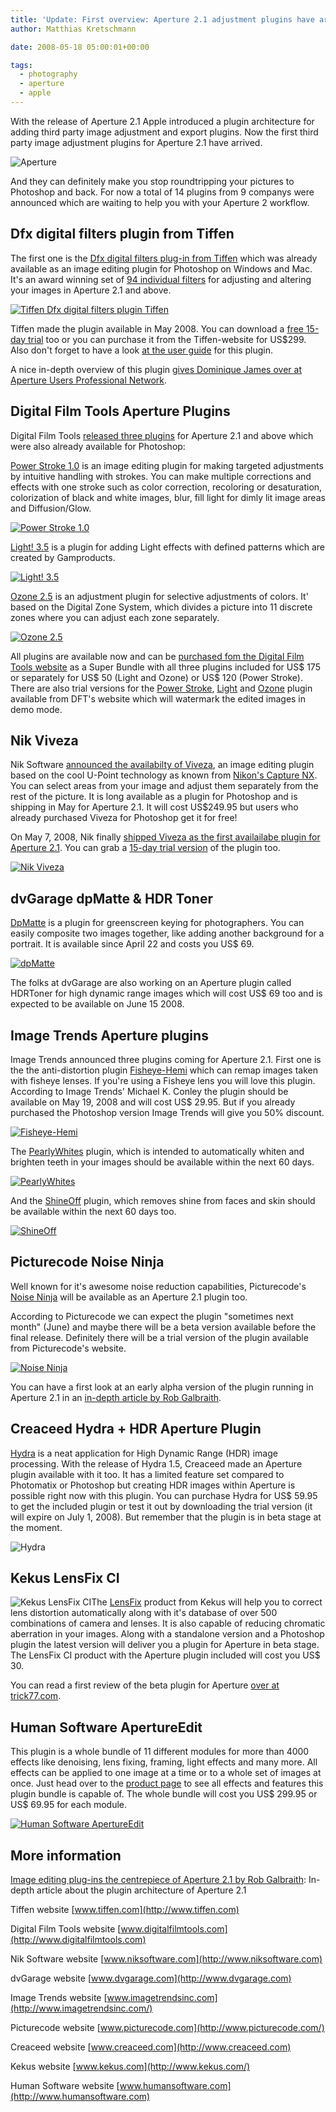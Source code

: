 ```yaml
---
title: 'Update: First overview: Aperture 2.1 adjustment plugins have arrived'
author: Matthias Kretschmann

date: 2008-05-18 05:00:01+00:00

tags:
  - photography
  - aperture
  - apple
---
```


With the release of Aperture 2.1 Apple introduced a plugin architecture for adding third party image adjustment and export plugins. Now the first third party image adjustment plugins for Aperture 2.1 have arrived.

![Aperture](../media/aperture97.png)

And they can definitely make you stop roundtripping your pictures to Photoshop and back. For now a total of 14 plugins from 9 companys were announced which are waiting to help you with your Aperture 2 workflow.

## Dfx digital filters plugin from Tiffen

The first one is the [Dfx digital filters plug-in from Tiffen](http://www.tiffen.com/products.html?tablename=dfx) which was already available as an image editing plugin for Photoshop on Windows and Mac. It's an award winning set of [94 individual filters](http://www.tiffen.com/dfx_filter_effects_ig.html) for adjusting and altering your images in Aperture 2.1 and above.

[![Tiffen Dfx digital filters plugin Tiffen](../media/tiffen_aperture.jpg)](../media/tiffen_aperture.jpg)

Tiffen made the plugin available in May 2008. You can download a [free 15-day trial](http://www.tiffen.com/dfx_downloads.html) too or you can purchase it from the Tiffen-website for US\$299. Also don't forget to have a look [at the user guide](http://www.tiffen.com/userimages/Dfx-v1-Photo-UserGuide.pdf) for this plugin.

A nice in-depth overview of this plugin [gives Dominique James over at Aperture Users Professional Network](http://www.apertureprofessional.com/showthread.php?t=15225).

## Digital Film Tools Aperture Plugins

Digital Film Tools [released three plugins](http://www.digitalfilmtools.com/apertureprods.htm) for Aperture 2.1 and above which were also already available for Photoshop:

[Power Stroke 1.0](http://www.digitalfilmtools.com/powerstroke/index.htm) is an image editing plugin for making targeted adjustments by intuitive handling with strokes. You can make multiple corrections and effects with one stroke such as color correction, recoloring or desaturation, colorization of black and white images, blur, fill light for dimly lit image areas and Diffusion/Glow.

[![Power Stroke 1.0](../media/dft-powerstroke_uis.jpg)](../media/dft-powerstroke_uis.jpg)

[Light! 3.5](http://www.digitalfilmtools.com/light/) is a plugin for adding Light effects with defined patterns which are created by Gamproducts.

[![Light! 3.5](../media/dft-light_ui.jpg)](../media/dft-light_ui.jpg)

[Ozone 2.5](http://www.digitalfilmtools.com/ozone/) is an adjustment plugin for selective adjustments of colors. It' based on the Digital Zone System, which divides a picture into 11 discrete zones where you can adjust each zone separately.

[![Ozone 2.5](../media/dft-ozone_ui.jpg)](../media/dft-ozone_ui.jpg)

All plugins are available now and can be [purchased fom the Digital Film Tools website](http://www.digitalfilmtools.com/buy/home.php?cat=38) as a Super Bundle with all three plugins included for US$ 175 or separately for US$ 50 (Light and Ozone) or US\$ 120 (Power Stroke). There are also trial versions for the [Power Stroke](http://www.digitalfilmtools.com/powerstroke/media.htm), [Light](http://www.digitalfilmtools.com/light/media.htm) and [Ozone](http://www.digitalfilmtools.com/ozone/media.htm) plugin available from DFT's website which will watermark the edited images in demo mode.

## Nik Viveza

Nik Software [announced the availabilty of Viveza](http://www.niksoftware.com/viveza/usa/entry.php?view=intro/viveza_aperture_announcement.shtml), an image editing plugin based on the cool U-Point technology as known from [Nikon's Capture NX](http://imaging.nikon.com/products/imaging/lineup/software/capturenx/index.htm). You can select areas from your image and adjust them separately from the rest of the picture. It is long available as a plugin for Photoshop and is shipping in May for Aperture 2.1. It will cost US\$249.95 but users who already purchased Viveza for Photoshop get it for free!

On May 7, 2008, Nik finally [shipped Viveza as the first availailabe plugin for Aperture 2.1](http://www.kremalicious.com/2008/05/nik-ships-viveza-as-the-first-available-aperture-editing-plugin/). You can grab a [15-day trial version](http://www.niksoftware.com/site/cont_index.php?nav_top=367&cms_child=__demo&productId=257) of the plugin too.

[![Nik Viveza](../media/viveza_aperture_ui.jpg)](../media/viveza_aperture_ui.jpg)

## dvGarage dpMatte & HDR Toner

[DpMatte](http://www.dvgarage.com/prod/prod.php?prod=dpmatte) is a plugin for greenscreen keying for photographers. You can easily composite two images together, like adding another background for a portrait. It is available since April 22 and costs you US\$ 69.

[![dpMatte](../media/dpmatte_index1.jpg)](../media/dpmatte_index1.jpg)

The folks at dvGarage are also working on an Aperture plugin called HDRToner for high dynamic range images which will cost US\$ 69 too and is expected to be available on June 15 2008.

## Image Trends Aperture plugins

Image Trends announced three plugins coming for Aperture 2.1. First one is the the anti-distortion plugin [Fisheye-Hemi](http://www.imagetrendsinc.com/products/prodpage_hemi.asp) which can remap images taken with fisheye lenses. If you're using a Fisheye lens you will love this plugin. According to Image Trends' Michael K. Conley the plugin should be available on May 19, 2008 and will cost US\$ 29.95. But if you already purchased the Photoshop version Image Trends will give you 50% discount.

[![Fisheye-Hemi](../media/imagetrends_hemi_10.jpg)](../media/imagetrends_hemi_10.jpg)

The [PearlyWhites](http://www.imagetrendsinc.com/products/prodpage_pearly.asp) plugin, which is intended to automatically whiten and brighten teeth in your images should be available within the next 60 days.

[![PearlyWhites](../media/imagetrends_pearlywhite.png)](../media/imagetrends_pearlywhite.png)

And the [ShineOff](http://www.imagetrendsinc.com/products/prodpage_shine.asp) plugin, which removes shine from faces and skin should be available within the next 60 days too.

[![ShineOff](../media/imagestrends_shieoff.jpg)](../media/imagestrends_shieoff.jpg)

## Picturecode Noise Ninja

Well known for it's awesome noise reduction capabilities, Picturecode's [Noise Ninja](http://www.picturecode.com/nn_overview.htm) will be available as an Aperture 2.1 plugin too.

According to Picturecode we can expect the plugin "sometimes next month" (June) and maybe there will be a beta version available before the final release. Definitely there will be a trial version of the plugin available from Picturecode's website.

[![Noise Ninja](../media/noiseninja.png)](../media/noiseninja.png)

You can have a first look at an early alpha version of the plugin running in Aperture 2.1 in an [in-depth article by Rob Galbraith](http://www.robgalbraith.com/bins/content_page.asp?cid=7-9308-9356).

## Creaceed Hydra + HDR Aperture Plugin

[Hydra](http://www.creaceed.com/hydra/) is a neat application for High Dynamic Range (HDR) image processing. With the release of Hydra 1.5, Creaceed made an Aperture plugin available with it too. It has a limited feature set compared to Photomatix or Photoshop but creating HDR images within Aperture is possible right now with this plugin. You can purchase Hydra for US\$ 59.95 to get the included plugin or test it out by downloading the trial version (it will expire on July 1, 2008). But remember that the plugin is in beta stage at the moment.

![Hydra](../media/creaceed_hydra.png)

## Kekus LensFix CI

![Kekus LensFix CI](../media/lensfix_ci.png)The [LensFix](http://www.kekus.com/software/plugin.html) product from Kekus will help you to correct lens distortion automatically along with it's database of over 500 combinations of camera and lenses. It is also capable of reducing chromatic aberration in your images. Along with a standalone version and a Photoshop plugin the latest version will deliver you a plugin for Aperture in beta stage. The LensFix CI product with the Aperture plugin included will cost you US\$ 30.

You can read a first review of the beta plugin for Aperture [over at trick77.com](http://www.trick77.com/2008/05/18/review-lens-correction-plug-in-kekus-lensfix-for-aperture-2/).

## Human Software ApertureEdit

This plugin is a whole bundle of 11 different modules for more than 4000 effects like denoising, lens fixing, framing, light effects and many more. All effects can be applied to one image at a time or to a whole set of images at once. Just head over to the [product page](http://www.humansoftware.com/pages1200/ApertureEdit/HSapertureedit11.html) to see all effects and features this plugin bundle is capable of. The whole bundle will cost you US$ 299.95 or US$ 69.95 for each module.

[![Human Software ApertureEdit](../media/apertureedit_interface.jpg)](../media/apertureedit_interface.jpg)

## More information

[Image editing plug-ins the centrepiece of Aperture 2.1 by Rob Galbraith](http://www.robgalbraith.com/bins/content_page.asp?cid=7-9308-9356): In-depth article about the plugin architecture of Aperture 2.1

Tiffen website
[www.tiffen.com](http://www.tiffen.com)

Digital Film Tools website
[www.digitalfilmtools.com](http://www.digitalfilmtools.com)

Nik Software website
[www.niksoftware.com](http://www.niksoftware.com)

dvGarage website
[www.dvgarage.com](http://www.dvgarage.com)

Image Trends website
[www.imagetrendsinc.com](http://www.imagetrendsinc.com/)

Picturecode website
[www.picturecode.com](http://www.picturecode.com/)

Creaceed website
[www.creaceed.com](http://www.creaceed.com)

Kekus website
[www.kekus.com](http://www.kekus.com/)

Human Software website
[www.humansoftware.com](http://www.humansoftware.com)
